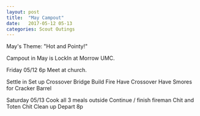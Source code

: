 ```yaml
---
layout: post
title:  "May Campout"
date:   2017-05-12 05-13
categories: Scout Outings
---
```


May's Theme:  "Hot and Pointy!"

Campout in May is LockIn at Morrow UMC.

Friday 05/12 6p Meet at church.

Settle in
Set up Crossover Bridge
Build Fire
Have Crossover
Have Smores for Cracker Barrel

Saturday 05/13
Cook all 3 meals outside
Continue / finish fireman Chit and Toten Chit
Clean up
Depart 8p

